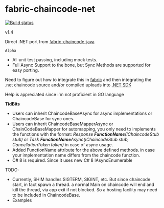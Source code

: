 # fabric-chaincode-net


[![Build status](https://ci.appveyor.com/api/projects/status/72hk6ank8wc9m27o?svg=true)](https://ci.appveyor.com/project/maxpiva/fabric-chaincode-net)

v1.4

Direct .NET port from [fabric-chaincode-java](https://github.com/hyperledger/fabric-chaincode-java)

`Alpha`

* All unit test passing, including mock tests.
* Full Async Support to the bone, but Sync Methods are supported for easy porting.


Need to figure out how to integrate this in [fabric](https://github.com/hyperledger/fabric)
and then integrating the .net chaincode source and/or compiled uploads into [.NET SDK](https://github.com/maxpiva/fabric-sdk-net)

Help is appreciated since i'm not proficient in GO language

**TidBits**

* Users can inherit ChaincodeBaseAsync for async implementations or ChaincodeBase for sync ones.
* Users can inherit ChaincodeBaseMapperAsync or ChainCodeBaseMapper for automapping, you only need to implements the functions with the format:
  *Response **FunctionName**(IChaincodeStub stub)* or 
  *Task<Response> **FunctionName**Async(IChaincodeStub stub, CancellationToken token)* in case of async usage.
* Added FunctionName attribute for the above defined methods. in case your implementation name differs from the chaincode function.
* C# 8 is required. Since it uses new C# 8 IAsyncEnumerable

TODO:
* Currently, SHIM handles SIGTERM, SIGINT, etc. But since chaincode start, in fact spawn a thread. a normal Main on chaincode will end and kill the thread, via app exit if not blocked. So a hosting facility may need to be included in ChaincodeBase.
* Examples


